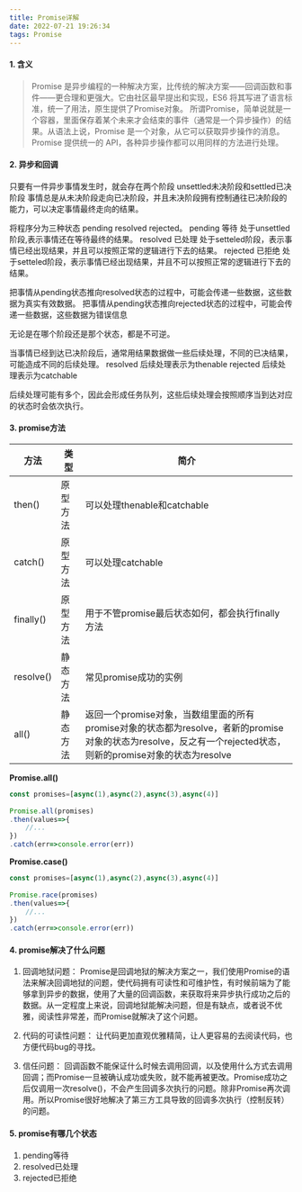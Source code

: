 ```yaml
---
title: Promise详解
date: 2022-07-21 19:26:34
tags: Promise
---
```

#### 1. 含义

> Promise 是异步编程的一种解决方案，比传统的解决方案——回调函数和事件——更合理和更强大。它由社区最早提出和实现，ES6 将其写进了语言标准，统一了用法，原生提供了Promise对象。
> 所谓Promise，简单说就是一个容器，里面保存着某个未来才会结束的事件（通常是一个异步操作）的结果。从语法上说，Promise 是一个对象，从它可以获取异步操作的消息。Promise 提供统一的 API，各种异步操作都可以用同样的方法进行处理。

#### 2. 异步和回调

只要有一件异步事情发生时，就会存在两个阶段 unsettled未决阶段和settled已决阶段
事情总是从未决阶段走向已决阶段，并且未决阶段拥有控制通往已决阶段的能力，可以决定事情最终走向的结果。

将程序分为三种状态 pending resolved rejected。
pending 等待  处于unsettled阶段,表示事情还在等待最终的结果。
resolved 已处理  处于setteled阶段，表示事情已经出现结果，并且可以按照正常的逻辑进行下去的结果。
rejected 已拒绝 处于setteled阶段，表示事情已经出现结果，并且不可以按照正常的逻辑进行下去的结果。

把事情从pending状态推向resolved状态的过程中，可能会传递一些数据，这些数据为真实有效数据。
把事情从pending状态推向rejected状态的过程中，可能会传递一些数据，这些数据为错误信息

无论是在哪个阶段还是那个状态，都是不可逆。

当事情已经到达已决阶段后，通常用结果数据做一些后续处理，不同的已决结果，可能造成不同的后续处理。
resolved 后续处理表示为thenable
rejected 后续处理表示为catchable

后续处理可能有多个，因此会形成任务队列，这些后续处理会按照顺序当到达对应的状态时会依次执行。

#### 3. promise方法

| 方法      | 类型     | 简介                                                         |
| --------- | -------- | ------------------------------------------------------------ |
| then()    | 原型方法 | 可以处理thenable和catchable                                  |
| catch()   | 原型方法 | 可以处理catchable                                            |
| finally() | 原型方法 | 用于不管promise最后状态如何，都会执行finally方法             |
| resolve() | 静态方法 | 常见promise成功的实例                                        |
| all()     | 静态方法 | 返回一个promise对象，当数组里面的所有promise对象的状态都为resolve，者新的promise对象的状态为resolve，反之有一个rejected状态，则新的promise对象的状态为resolve |

**Promise.all()**

```js
const promises=[async(1),async(2),async(3),async(4)]
 
Promise.all(promises)
.then(values=>{
    //...
})
.catch(err=>console.error(err))
```

**Promise.case()**

```js
const promises=[async(1),async(2),async(3),async(4)]
 
Promise.race(promises)
.then(values=>{
    //...
})
.catch(err=>console.error(err))
```

#### 4. promise解决了什么问题

1. 回调地狱问题：
Promise是回调地狱的解决方案之一，我们使用Promise的语法来解决回调地狱的问题，使代码拥有可读性和可维护性，有时候前端为了能够拿到异步的数据，使用了大量的回调函数，来获取将来异步执行成功之后的数据。从一定程度上来说，回调地狱能解决问题，但是有缺点，或者说不优雅，阅读性非常差，而Promise就解决了这个问题。

2. 代码的可读性问题：
让代码更加直观优雅精简，让人更容易的去阅读代码，也方便代码bug的寻找。

3. 信任问题：
回调函数不能保证什么时候去调用回调，以及使用什么方式去调用回调；而Promise一旦被确认成功或失败，就不能再被更改。Promise成功之后仅调用一次resolve()，不会产生回调多次执行的问题。除非Promise再次调用。所以Promise很好地解决了第三方工具导致的回调多次执行（控制反转）的问题。

#### 5. promise有哪几个状态

1. pending等待
2. resolved已处理
3. rejected已拒绝
